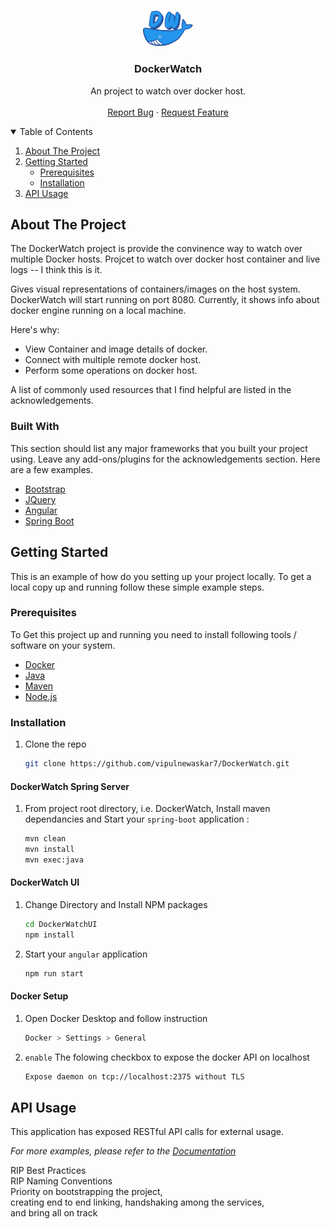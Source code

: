 
<!-- PROJECT LOGO -->
<br />
<p align="center">
  <a href="https://github.com/othneildrew/Best-README-Template">
    <img src="DockerWatchUI/src/assets/image/DWlogo.png" alt="Logo" width="80" >
  </a>

  <h3 align="center">DockerWatch</h3>

  <p align="center">
    An project to watch over docker host.
    <br />
    <br />
    <a href="https://github.com/vipulnewaskar7/DockerWatch/issues">Report Bug</a>
    ·
    <a href="https://github.com/vipulnewaskar7/DockerWatch/issues">Request Feature</a>
  </p>
</p>

<!-- TABLE OF CONTENTS -->
<details open="open">
  <summary>Table of Contents</summary>
  <ol>
    <li>
      <a href="#about-the-project">About The Project</a>
    </li>
    <li>
      <a href="#getting-started">Getting Started</a>
      <ul>
        <li><a href="#prerequisites">Prerequisites</a></li>
        <li><a href="#installation">Installation</a></li>
      </ul>
    </li>
    <li>
      <a href="#api-usage">API Usage</a>
    </li>
  </ol>
</details>



<!-- ABOUT THE PROJECT -->
## About The Project

The DockerWatch project is provide the convinence way to watch over multiple Docker hosts. Projcet to watch over docker host container and live logs -- I think this is it.

Gives visual representations of containers/images on the host system. DockerWatch will start running on port 8080. Currently, it shows info about docker engine running on a local machine. 

Here's why:
* View Container and image details of docker.
* Connect with multiple remote docker host.
* Perform some operations on docker host.

A list of commonly used resources that I find helpful are listed in the acknowledgements.

### Built With

This section should list any major frameworks that you built your project using. Leave any add-ons/plugins for the acknowledgements section. Here are a few examples.
* [Bootstrap](https://getbootstrap.com)
* [JQuery](https://jquery.com)
* [Angular](https://angular.io)
* [Spring Boot](https://spring.io)


<!-- GETTING STARTED -->
## Getting Started

This is an example of how do you setting up your project locally. To get a local copy up and running follow these simple example steps.

### Prerequisites

To Get this project up and running you need to install following tools / software on your system.

* [Docker](https://www.docker.com)
* [Java](https://openjdk.java.net)
* [Maven](https://maven.apache.org)
* [Node.js](https://nodejs.org)
  

### Installation

1. Clone the repo
   ```sh
   git clone https://github.com/vipulnewaskar7/DockerWatch.git
   ```

#### DockerWatch Spring Server  

1. From project root directory, i.e. DockerWatch, Install maven dependancies and Start your `spring-boot` application :
   ```sh
   mvn clean
   mvn install
   mvn exec:java
   ```
  
#### DockerWatch UI  
  
1. Change Directory and Install NPM packages
   ```sh
   cd DockerWatchUI
   npm install
   ```
2. Start your `angular` application
   ```sh
   npm run start
   ```

#### Docker Setup  

1. Open Docker Desktop and follow instruction
   ```sh
   Docker > Settings > General
   ```
2. `enable` The folowing checkbox to expose the docker API on localhost
   ```sh
   Expose daemon on tcp://localhost:2375 without TLS
   ```

<!-- API Usage -->
## API Usage

This application has exposed RESTful API calls for external usage.

_For more examples, please refer to the [Documentation](https://github.com/vipulnewaskar7/DockerWatch/blob/develop/API.md)_  
 
  
  
RIP Best Practices   
RIP Naming Conventions   
Priority on bootstrapping the project,   
creating end to end linking, handshaking among the services,   
and bring all on track


